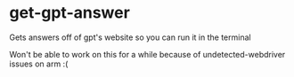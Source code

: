 # get-gpt-answer
Gets answers off of gpt's website so you can run it in the terminal 

Won't be able to work on this for a while because of undetected-webdriver issues on arm :(
